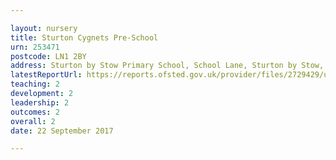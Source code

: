 ```yaml
---

layout: nursery
title: Sturton Cygnets Pre-School
urn: 253471
postcode: LN1 2BY
address: Sturton by Stow Primary School, School Lane, Sturton by Stow, Lincoln, Lincolnshire, LN1 2BY
latestReportUrl: https://reports.ofsted.gov.uk/provider/files/2729429/urn/253471.pdf
teaching: 2
development: 2
leadership: 2
outcomes: 2
overall: 2
date: 22 September 2017

---
```


